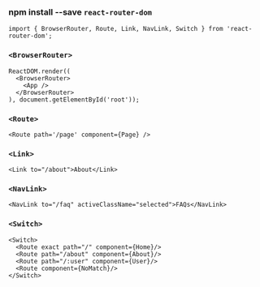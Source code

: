 

### npm install --save `react-router-dom`
```
import { BrowserRouter, Route, Link, NavLink, Switch } from 'react-router-dom';
```

### `<BrowserRouter>`
```
ReactDOM.render((
  <BrowserRouter>
    <App />
  </BrowserRouter>
), document.getElementById('root'));
```

### `<Route>`
```
<Route path='/page' component={Page} />
```


### `<Link>`
```
<Link to="/about">About</Link>
```

### `<NavLink>`
```
<NavLink to="/faq" activeClassName="selected">FAQs</NavLink>
```

### `<Switch>`
```
<Switch>
  <Route exact path="/" component={Home}/>
  <Route path="/about" component={About}/>
  <Route path="/:user" component={User}/>
  <Route component={NoMatch}/>
</Switch>
```

